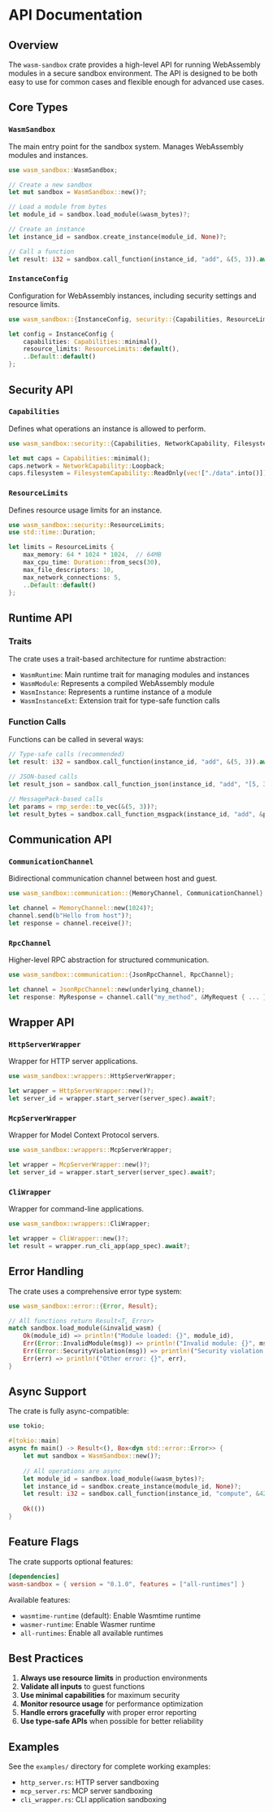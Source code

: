 # API Documentation

## Overview

The `wasm-sandbox` crate provides a high-level API for running WebAssembly modules in a secure sandbox environment. The API is designed to be both easy to use for common cases and flexible enough for advanced use cases.

## Core Types

### `WasmSandbox`

The main entry point for the sandbox system. Manages WebAssembly modules and instances.

```rust
use wasm_sandbox::WasmSandbox;

// Create a new sandbox
let mut sandbox = WasmSandbox::new()?;

// Load a module from bytes
let module_id = sandbox.load_module(&wasm_bytes)?;

// Create an instance
let instance_id = sandbox.create_instance(module_id, None)?;

// Call a function
let result: i32 = sandbox.call_function(instance_id, "add", &(5, 3)).await?;
```

### `InstanceConfig`

Configuration for WebAssembly instances, including security settings and resource limits.

```rust
use wasm_sandbox::{InstanceConfig, security::{Capabilities, ResourceLimits}};

let config = InstanceConfig {
    capabilities: Capabilities::minimal(),
    resource_limits: ResourceLimits::default(),
    ..Default::default()
};
```

## Security API

### `Capabilities`

Defines what operations an instance is allowed to perform.

```rust
use wasm_sandbox::security::{Capabilities, NetworkCapability, FilesystemCapability};

let mut caps = Capabilities::minimal();
caps.network = NetworkCapability::Loopback;
caps.filesystem = FilesystemCapability::ReadOnly(vec!["./data".into()]);
```

### `ResourceLimits`

Defines resource usage limits for an instance.

```rust
use wasm_sandbox::security::ResourceLimits;
use std::time::Duration;

let limits = ResourceLimits {
    max_memory: 64 * 1024 * 1024,  // 64MB
    max_cpu_time: Duration::from_secs(30),
    max_file_descriptors: 10,
    max_network_connections: 5,
    ..Default::default()
};
```

## Runtime API

### Traits

The crate uses a trait-based architecture for runtime abstraction:

- `WasmRuntime`: Main runtime trait for managing modules and instances
- `WasmModule`: Represents a compiled WebAssembly module
- `WasmInstance`: Represents a runtime instance of a module
- `WasmInstanceExt`: Extension trait for type-safe function calls

### Function Calls

Functions can be called in several ways:

```rust
// Type-safe calls (recommended)
let result: i32 = sandbox.call_function(instance_id, "add", &(5, 3)).await?;

// JSON-based calls
let result_json = sandbox.call_function_json(instance_id, "add", "[5, 3]").await?;

// MessagePack-based calls
let params = rmp_serde::to_vec(&(5, 3))?;
let result_bytes = sandbox.call_function_msgpack(instance_id, "add", &params).await?;
```

## Communication API

### `CommunicationChannel`

Bidirectional communication channel between host and guest.

```rust
use wasm_sandbox::communication::{MemoryChannel, CommunicationChannel};

let channel = MemoryChannel::new(1024)?;
channel.send(b"Hello from host")?;
let response = channel.receive()?;
```

### `RpcChannel`

Higher-level RPC abstraction for structured communication.

```rust
use wasm_sandbox::communication::{JsonRpcChannel, RpcChannel};

let channel = JsonRpcChannel::new(underlying_channel);
let response: MyResponse = channel.call("my_method", &MyRequest { ... }).await?;
```

## Wrapper API

### `HttpServerWrapper`

Wrapper for HTTP server applications.

```rust
use wasm_sandbox::wrappers::HttpServerWrapper;

let wrapper = HttpServerWrapper::new()?;
let server_id = wrapper.start_server(server_spec).await?;
```

### `McpServerWrapper`

Wrapper for Model Context Protocol servers.

```rust
use wasm_sandbox::wrappers::McpServerWrapper;

let wrapper = McpServerWrapper::new()?;
let server_id = wrapper.start_server(server_spec).await?;
```

### `CliWrapper`

Wrapper for command-line applications.

```rust
use wasm_sandbox::wrappers::CliWrapper;

let wrapper = CliWrapper::new()?;
let result = wrapper.run_cli_app(app_spec).await?;
```

## Error Handling

The crate uses a comprehensive error type system:

```rust
use wasm_sandbox::error::{Error, Result};

// All functions return Result<T, Error>
match sandbox.load_module(&invalid_wasm) {
    Ok(module_id) => println!("Module loaded: {}", module_id),
    Err(Error::InvalidModule(msg)) => println!("Invalid module: {}", msg),
    Err(Error::SecurityViolation(msg)) => println!("Security violation: {}", msg),
    Err(err) => println!("Other error: {}", err),
}
```

## Async Support

The crate is fully async-compatible:

```rust
use tokio;

#[tokio::main]
async fn main() -> Result<(), Box<dyn std::error::Error>> {
    let mut sandbox = WasmSandbox::new()?;
    
    // All operations are async
    let module_id = sandbox.load_module(&wasm_bytes)?;
    let instance_id = sandbox.create_instance(module_id, None)?;
    let result: i32 = sandbox.call_function(instance_id, "compute", &42).await?;
    
    Ok(())
}
```

## Feature Flags

The crate supports optional features:

```toml
[dependencies]
wasm-sandbox = { version = "0.1.0", features = ["all-runtimes"] }
```

Available features:

- `wasmtime-runtime` (default): Enable Wasmtime runtime
- `wasmer-runtime`: Enable Wasmer runtime
- `all-runtimes`: Enable all available runtimes

## Best Practices

1. **Always use resource limits** in production environments
2. **Validate all inputs** to guest functions
3. **Use minimal capabilities** for maximum security
4. **Monitor resource usage** for performance optimization
5. **Handle errors gracefully** with proper error reporting
6. **Use type-safe APIs** when possible for better reliability

## Examples

See the `examples/` directory for complete working examples:

- `http_server.rs`: HTTP server sandboxing
- `mcp_server.rs`: MCP server sandboxing
- `cli_wrapper.rs`: CLI application sandboxing
